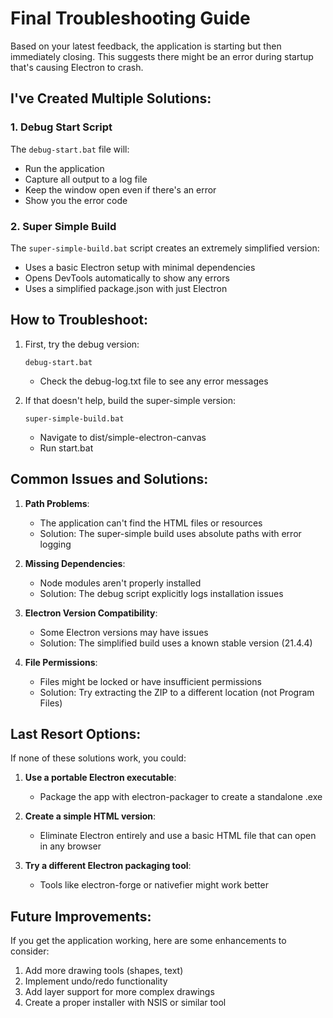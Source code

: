 # Final Troubleshooting Guide

Based on your latest feedback, the application is starting but then immediately closing. This suggests there might be an error during startup that's causing Electron to crash.

## I've Created Multiple Solutions:

### 1. Debug Start Script
The `debug-start.bat` file will:
- Run the application
- Capture all output to a log file
- Keep the window open even if there's an error
- Show you the error code

### 2. Super Simple Build
The `super-simple-build.bat` script creates an extremely simplified version:
- Uses a basic Electron setup with minimal dependencies
- Opens DevTools automatically to show any errors
- Uses a simplified package.json with just Electron

## How to Troubleshoot:

1. First, try the debug version:
   ```
   debug-start.bat
   ```
   - Check the debug-log.txt file to see any error messages

2. If that doesn't help, build the super-simple version:
   ```
   super-simple-build.bat
   ```
   - Navigate to dist/simple-electron-canvas
   - Run start.bat

## Common Issues and Solutions:

1. **Path Problems**: 
   - The application can't find the HTML files or resources
   - Solution: The super-simple build uses absolute paths with error logging

2. **Missing Dependencies**:
   - Node modules aren't properly installed
   - Solution: The debug script explicitly logs installation issues

3. **Electron Version Compatibility**:
   - Some Electron versions may have issues
   - Solution: The simplified build uses a known stable version (21.4.4)

4. **File Permissions**:
   - Files might be locked or have insufficient permissions
   - Solution: Try extracting the ZIP to a different location (not Program Files)

## Last Resort Options:

If none of these solutions work, you could:

1. **Use a portable Electron executable**:
   - Package the app with electron-packager to create a standalone .exe

2. **Create a simple HTML version**:
   - Eliminate Electron entirely and use a basic HTML file that can open in any browser

3. **Try a different Electron packaging tool**:
   - Tools like electron-forge or nativefier might work better

## Future Improvements:

If you get the application working, here are some enhancements to consider:

1. Add more drawing tools (shapes, text)
2. Implement undo/redo functionality
3. Add layer support for more complex drawings
4. Create a proper installer with NSIS or similar tool
